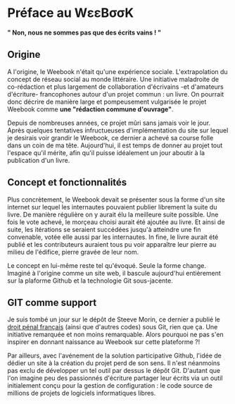# Préface au WεεBσσK

**" Non, nous ne sommes pas que des écrits vains ! "**

## Origine

A l'origine, le Weebook n'était qu'une expérience sociale. L'extrapolation du concept de réseau social au monde littéraire. Une initiative maladroite de co-rédaction et plus largement de collaboration d'écrivains -et d'amateurs d'écriture- francophones autour d'un projet commun : un livre. On pourrait donc décrire de manière large et pompeusement vulgarisée le projet Weebook comme **une "rédaction commune d'ouvrage"**.

Depuis de nombreuses années, ce projet mûri sans jamais voir le jour. Après quelques tentatives infructueuses d'implémentation du site sur lequel je desirais voir grandir le Weebook, ce dernier a achevé sa course folle dans un coin de ma tête. Aujourd'hui, il est temps de donner au projet tout l'espace qu'il mérite, afin qu'il puisse idéalement un jour aboutir à la publication d'un livre.

## Concept et fonctionnalités

Plus concrètement, le Weebook devait se présenter sous la forme d'un site internet sur lequel les internautes pouvaient publier librement la suite du livre. De manière régulière on y aurait élu la meilleure suite possible. Une fois le vote achevé, le morçeau choisi aurait été ajoutée au livre. Et ainsi de suite, les itérations se seraient succédées jusqu'à atteindre une fin convenable, votée elle aussi par les internautes. In fine, le livre aurait été publié et les contributeurs auraient tous pu voir apparaître leur pierre au milieu de l'édifice, pierre gravée de leur nom.

Le concept en lui-même reste tel qu'évoqué. Seule la forme change. Imaginé à l'origine comme un site web, il bascule aujourd'hui entièrement sur la plaforme Github et la technologie Git sous-jacente.

## GIT comme support

Je suis tombé un jour sur le dépôt de Steeve Morin, ce dernier a publié le [droit pénal français](https://github.com/steeve/france.code-penal) (ainsi que d'autres codes) sous Git, rien que ça. Une initiative remarquée et non moins remarquable. Alors pourquoi ne pas s'en inspirer en donnant naissance au Weebook sur cette plateforme ?!

Par ailleurs, avec l'avénement de la solution participative Github, l'idée de dédier un site à la création du projet perd de son sens. Il n'est néanmoins pas exclu de développer un tel outil par dessus le dépôt Git. D'autant que l'on imagine peu des passionnés d'écriture partager leur écrits via un outil initialement conçu pour la gestion de configuration : le code source de millions de projets de logiciels informatiques libres.
